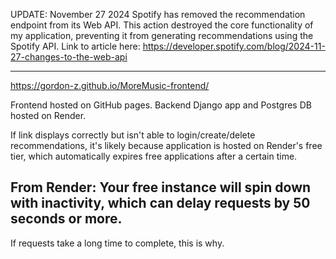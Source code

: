 UPDATE: November 27 2024
Spotify has removed the recommendation endpoint from its Web API. This action destroyed the core functionality of my application, preventing it from generating recommendations using the Spotify API. Link to article here: https://developer.spotify.com/blog/2024-11-27-changes-to-the-web-api


--------------------------------------------------------------------------------------------------------
https://gordon-z.github.io/MoreMusic-frontend/

Frontend hosted on GitHub pages. Backend Django app and Postgres DB hosted on Render. 

If link displays correctly but isn't able to login/create/delete recommendations, it's likely because application is hosted on Render's free tier, which automatically expires free applications after a certain time.

## From Render: Your free instance will spin down with inactivity, which can delay requests by 50 seconds or more.

If requests take a long time to complete, this is why.
